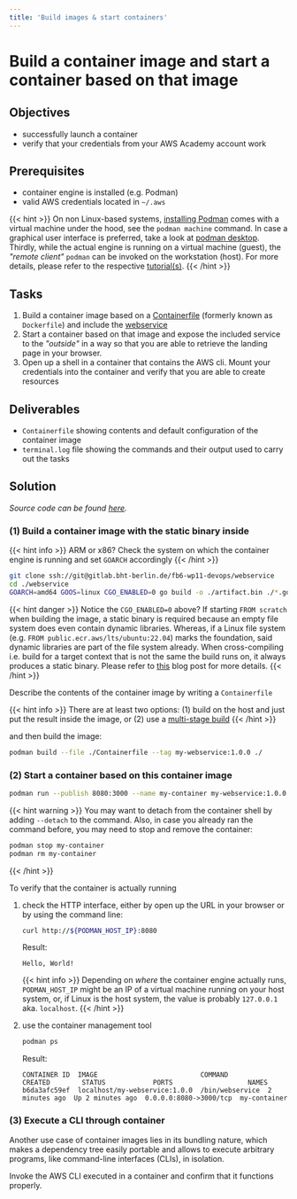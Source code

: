 ```yaml
---
title: 'Build images & start containers'
---
```



Build a container image and start a container based on that image
=================================================================


## Objectives

* successfully launch a container
* verify that your credentials from your AWS Academy account work


## Prerequisites

* container engine is installed (e.g. Podman)
* valid AWS credentials located in `~/.aws`

{{< hint >}}
On non Linux-based systems, [installing Podman](https://podman.io/docs/installation) comes with a virtual machine under
the hood, see the `podman machine` command. In case a graphical user interface is preferred, take a look at
[podman desktop](https://podman-desktop.io/downloads). Thirdly, while the actual engine is running on a virtual machine
(guest), the *"remote client"* `podman` can be invoked on the workstation (host). For more details, please refer to
the respective [tutorial(s)](https://docs.podman.io/en/latest/Tutorials.html).
{{< /hint >}}


## Tasks

1. Build a container image based on a 
   [Containerfile](https://github.com/containers/common/blob/main/docs/Containerfile.5.md)
   (formerly known as `Dockerfile`) and include the
   [webservice](https://gitlab.bht-berlin.de/fb6-wp11-devops/webservice)
2. Start a container based on that image and expose the included service to the *"outside"*
   in a way so that you are able to retrieve the landing page in your browser.  
2. Open up a shell in a container that contains the AWS cli. Mount your credentials into the
   container and verify that you are able to create resources


## Deliverables

* `Containerfile` showing contents and default configuration of the container image
* `terminal.log` file showing the commands and their output used to carry out the tasks


## Solution

*Source code can be found
[here](https://github.com/lucendio/lecture-devops-code/tree/master/exercises/build-images-and-start-containers).*


### (1) Build a container image with the static binary inside

{{< hint info >}}
ARM or x86? Check the system on which the container engine is running and set `GOARCH` accordingly
{{< /hint >}}

```bash
git clone ssh://git@gitlab.bht-berlin.de/fb6-wp11-devops/webservice
cd ./webservice
GOARCH=amd64 GOOS=linux CGO_ENABLED=0 go build -o ./artifact.bin ./*.go
```

{{< hint danger >}}
Notice the `CGO_ENABLED=0` above? If starting `FROM scratch` when building the image, a static binary is required
because an empty file system does even contain dynamic libraries. Whereas, if a Linux file system 
(e.g. `FROM public.ecr.aws/lts/ubuntu:22.04`) marks the foundation, said dynamic libraries are part of the file system
already. When cross-compiling i.e. build for a target context that is not the same the build runs on, it always produces
a static binary. Please refer to [this](https://mt165.co.uk/blog/static-link-go/) blog post for more details. 
{{< /hint >}}

Describe the contents of the container image by writing a `Containerfile`

{{< hint info >}}
There are at least two options: (1) build on the host and just put the result inside the
image, or (2) use a [multi-stage build](https://docs.docker.com/build/building/multi-stage/)
{{< /hint >}}

and then build the image:

```bash
podman build --file ./Containerfile --tag my-webservice:1.0.0 ./
```


### (2) Start a container based on this container image
```bash
podman run --publish 8080:3000 --name my-container my-webservice:1.0.0
```

{{< hint warning >}}
You may want to detach from the container shell by adding `--detach` to the command. Also,
in case you already ran the command before, you may need to stop and remove the container:

```bash
podman stop my-container
podman rm my-container
```
{{< /hint >}}

To verify that the container is actually running

1. check the HTTP interface, either by open up the URL in your browser or by using the command line:

    ```bash
    curl http://${PODMAN_HOST_IP}:8080
    ```
    Result:
    ```
    Hello, World!
    ```
    
    {{< hint info >}}
Depending on *where* the container engine actually runs, `PODMAN_HOST_IP` might be an IP of a virtual
machine running on your host system, or, if Linux is the host system, the value is probably
`127.0.0.1` aka. `localhost`.
    {{< /hint >}}


2. use the container management tool

    ```bash
    podman ps 
    ```

   Result:
    ```
    CONTAINER ID  IMAGE                          COMMAND          CREATED        STATUS            PORTS                   NAMES
    b6da3afc59ef  localhost/my-webservice:1.0.0  /bin/webservice  2 minutes ago  Up 2 minutes ago  0.0.0.0:8080->3000/tcp  my-container
    ```


### (3) Execute a CLI through container

Another use case of container images lies in its bundling nature, which makes a dependency tree
easily portable and allows to execute arbitrary programs, like command-line interfaces (CLIs), in isolation.

Invoke the AWS CLI executed in a container and confirm that it functions properly.
